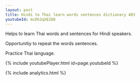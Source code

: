 ```yaml
---
layout: post
title: Hindi to Thai learn words sentences dictionary 403 
youtubeId: mcDh2qXE2D8
---
```

 
 
Helps to learn Thai words and sentences for Hindi speakers.

Opportunitiy to repeat the words sentences. 

Practice Thai language. 
 
{% include youtubePlayer.html id=page.youtubeId %}
 
 
{% include analytics.html %}